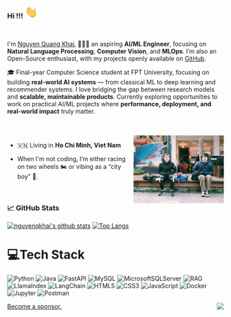 ### Hi !!! <img src="https://raw.githubusercontent.com/lcaohoanq/lcaohoanq/main/icons/wave.gif" width="30px">

<br/>

I'm [Nguyen Quang Khai](https://www.linkedin.com/in/khaisting/), 👨🏻‍💻 an aspiring **AI/ML Engineer**, focusing on **Natural Language Processing**, **Computer Vision**, and **MLOps**. I’m also an Open-Source enthusiast, with my projects openly available on [GitHub](https://github.com/KhaiBoiPho?tab=repositories).

🎓 Final-year Computer Science student at FPT University, focusing on building **real-world AI systems** — from classical ML to deep learning and recommender systems. I love bridging the gap between research models and **scalable, maintainable products**. Currently exploring opportunities to work on practical AI/ML projects where **performance, deployment, and real-world impact** truly matter.  

<br/>
<br/>
<img align="right" alt="Photography Image" src="img/khai.jpg" width="210" />

- 🇻🇳 Living in **Ho Chi Minh, Viet Nam**

- When I'm not coding, I’m either racing on two wheels 🏍 or vibing as a “city boy” 🌆.

<br/>

### 📈 GitHub Stats

[![nguyenqkhai's github stats](https://github-readme-stats.vercel.app/api?username=KhaiBoiPho&show_icons=true&line_height=21&show_icons=true&theme=vue&hide_border=true)](https://github.com/anuraghazra/github-readme-stats)
[![Top Langs](https://github-readme-stats.vercel.app/api/top-langs/?username=KhaiBoiPho&show_icons=true&layout=compact&theme=vue&hide_border=true)](https://github.com/anuraghazra/github-readme-stats)

# 💻Tech Stack
![Python](https://img.shields.io/badge/python-3670A0?style=flat&logo=python&logoColor=ffdd54) 
![Java](https://img.shields.io/badge/Java-ED8B00.svg?style=flat&logo=openjdk&logoColor=white) 
![FastAPI](https://img.shields.io/badge/FastAPI-005571?style=flat&logo=fastapi) 
![MySQL](https://img.shields.io/badge/mysql-%2300f.svg?style=flat&logo=mysql&logoColor=white) 
![MicrosoftSQLServer](https://img.shields.io/badge/Microsoft%20SQL%20Server-CC2927?style=flat&logo=microsoftsqlserver&logoColor=white) 
![RAG](https://img.shields.io/badge/RAG-%2300A86B.svg?style=flat&logoColor=white) 
![LlamaIndex](https://img.shields.io/badge/LlamaIndex-FF9900?style=flat&logoColor=white) 
![LangChain](https://img.shields.io/badge/LangChain-1C3C3C.svg?style=flat&logo=chainlink&logoColor=white) 
![HTML5](https://img.shields.io/badge/html5-%23E34F26.svg?style=flat&logo=html5&logoColor=white) 
![CSS3](https://img.shields.io/badge/css3-%231572B6.svg?style=flat&logo=css3&logoColor=white) 
![JavaScript](https://img.shields.io/badge/javascript-%23323330.svg?style=flat&logo=javascript&logoColor=%23F7DF1E) 
![Docker](https://img.shields.io/badge/docker-%230db7ed.svg?style=flat&logo=docker&logoColor=white) 
![Jupyter](https://img.shields.io/badge/Jupyter-F37626.svg?style=flat&logo=Jupyter&logoColor=white) 
![Postman](https://img.shields.io/badge/Postman-FF6C37?style=flat&logo=postman&logoColor=white) 

[Become a sponsor.](https://github.com/sponsors/KhaiBoiPho)
<img src="https://komarev.com/ghpvc/?username=KhaiBoiPho&color=blue&style=flat-square&label=visitors" align="right" />
